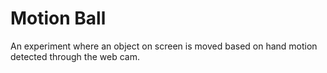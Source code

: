 Motion Ball
===========

An experiment where an object on screen is moved based on hand motion detected
through the web cam.
